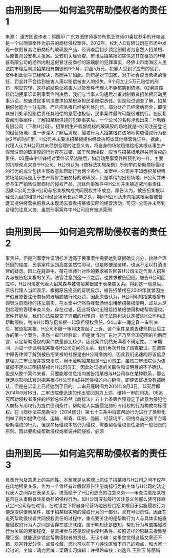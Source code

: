 # 由刑到民——如何追究帮助侵权者的责任1

来源： 道方图说作者：郭国印 广东方图律师事务所执业律师01喜忧参半的开端这是一个以刑事案件为前导的商标侵权案件。2012年，权利人C有限公司在市场中发现一款假冒其注册商标的玻璃胶产品，经调查后初步锁定制假者为自然人招某根，后原告向公安机关报案。公安机关经侦查、审讯后招某根如实供述其在租赁的H电器有限公司的场所内制造假冒注册商标的玻璃胶的犯罪事实，经佛山市南海区人民法院审理后判决招某根有期徒刑9个月，罚金5万元。犯罪人受到了应有的惩罚，案件到此似乎已经解决，然而并非如此。刑罚是对于国家、对于社会应当承担的责任，罚金并不会给到被害人用以赔偿被害人的损失。9个月加上5万元赔偿的刑罚，明显较轻，这样的结果让被害人以及案件代理人不免都感到遗憾。02另辟蹊径启动民事诉讼刑事案件判决后，我们与当事人沟通后准备对制假者招某根启动民事诉讼，想通过民事判决要求招某根承担民事赔偿责任。但是经过调查了解，招某根偿付能力十分有限，而且招某根已经被判处刑罚，部分财产已经缴纳罚金，即便其被判处承担赔偿责任其赔偿的意愿也极低，民事案件最终可能很难执行。在反复查阅刑事案件，了解招某根供述的犯罪事实后，一个公司的名称浮现出来：H电器有限公司（下称H公司）。招某根生产假冒商标的玻璃胶的场地就是H公司注册登记的经营场地。进一步深入了解后发现，侵权行为人招某根在该场地实施侵权行为长达2年的时间里，H公司并未要求招某根提供经营执照或其他经营性证件。据此，代理人认为H公司并未尽到合理的注意义务，将自身的场地租借给招某根从事生产假冒注册的玻璃胶的行为存在过错，属于帮助侵权，应当与招某根承担共同侵权的责任。03庭审中针锋相对案件诉至法院后，如启动民事案件所预判的一样，主要的抗辩观点来自于H公司。H公司认为《商标法实施条例》所列举的帮助商标侵权的行为的成立包括主观故意和帮助行为两个条件。本案中H公司并不知悉招某根租赁场地实际是用于生产假冒注册商标的玻璃胶，只是单纯的出租场地，H公司并未参与生产销售假冒商标的侵权产品，况且刑事案件中H公司并未被追究刑事责任，因此C公司主张H公司与招某根构成共同侵权并不成立。原告认为，被告招某根以经营为目的租赁H公司经营场地长达2年之久，期间H公司从未向招某根索要或督促其提供经营执照且从未现场去查看招某根实际的经营活动，可见H公司并未尽到合理的注意义务。虽然刑事案件中H公司没有被追究刑

# 由刑到民——如何追究帮助侵权者的责任2

事责任，但是刑事案件证明标准远高于民事案件需要达到证据确实充分，排除合理怀疑的程度，民事案件达到高度盖然性即可。但是即便是这样，也远不足以打消法官的疑虑。因此在庭审中，荷花律师针对性的要求被告回答H公司法定代表人招某森与被告招某根的关系。法官注意到这一点之后，也要求被告回应。被告H公司回应称，H公司法定代表人招某森与被告招某根属于表亲戚关系。得到这一信息后，原告代理人当即表示，根据原告提交的证明显示，被告招某根在2009年就曾因生产假冒原告注册商标的玻璃胶被行政处罚，因此原告认为，H公司明知招某根曾有假冒注册商标的违法事实，在本案中仍然将经营场地出租给招某根使用，却从未尽到合理的管理审查义务，存在过错，因此将场地出租给招某根使用构成帮助侵权。案件开庭后，我们向法院提交了详细的代理词，终于法院判决认定被告H公司构成帮助侵权，判决H公司与招某根一起承担侵权责任。04二审一锤定音一审判决后，被告招某根、H公司不服一审判决提起了上诉。这个案件是原告律师执业后主办的第一个案件，虽然一审已经胜诉，但是就当时广东地区乃至全国范围的判例而言，认定帮助侵权的案件数量都比较少，因此案件仍然充满着不确定性。二审期间，为进一步证明招某根与H公司之间的关系，我们再次开始了调查取证，在调查中原告律师了解到被告招某根的社保是由H公司缴纳的，因此我们迅速的将该信息整理为二审证据并提交法院，用于证明招某根是H公司员工。虽然二审法院认为该证据不足以证明招某根为H公司员工，因此对证据的关联性和证明目的不予确认。但是从整个案件来看，只要能够信息指向被告招某根与H公司存在某种联系，那么就足以影响法官对招某根与H公司构成共同侵权的内心确信，即便该证据没有被确认，但是在诉讼上已经达到了目的。二审开庭时间为2014年9月3日，13天后即2014年9月16日，二审法院便迅速的作出驳回对方上述，维持一审的判决。05追究帮助侵权者责任的经验总结虽然《商标法》五十七条第六项规定了故意为侵犯他人商标专用权行为提供便利条件，帮助他人实施侵犯商标专用权的行为构成商标侵权。在《商标法实施条例》（2014修订）第七十三条中将该帮助行为进行了类型化列举了例如提供仓储、运输、邮寄、印制、隐匿、经营场所、网络商品交易平台等帮助侵权的行为。但是商标侵权本质仍为侵权，需要契合侵权责任法的一般归责的原则。因此要构成帮助侵权或者说共同侵权，必须

# 由刑到民——如何追究帮助侵权者的责任3

具备行为及意思上的共同性。本案就是从客观上抓住了招某根与H公司之间不仅存在场地租赁关系，作为一个曾经有过假冒原告注册商标行为的主体与H公司的法定代表人之间存在表亲关系，进而赋予了H公司更高的注意义务——审查注意招某根是否在从事假冒注册商标的侵权行为。如H公司没有履行该注意义务那么便可径直认定H公司存在过错，在过错之下将自身经营场地出租给招某根用于实施侵权行为便是提供便利条件，属于招某根实施的侵权行为的一部分，具有可归责性。因此在追究帮助侵权者共同侵权责任的过程中，重点要关注的是帮助行为人与具体实施直接侵权的行为人之间是否存在意思联络，属于明知还是应知。帮助行为与直接侵权行为关联的紧密程度，是直接参与还是仅提供便利条件。按照这样的思路去搜集整理证据，就能逐步锁定帮助侵权者的责任。无讼小编：如果您觉得这篇文章还不错，欢迎转发分享、点赞收藏，您也可以在下方评论区留下自己的观点，和大家一起讨论。主编：靖力责编：梁萌实习编辑：许福玲审核：刘逸凡 王雅玉 陈丽娟

